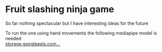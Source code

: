 # Fruit slashing ninja game

So far nothing spectacular but I have interesting ideas for the future

To run the one using hand movements the following mediapipe model is needed\
[storage.googleapis.com...](https://storage.googleapis.com/mediapipe-models/hand_landmarker/hand_landmarker/float16/latest/hand_landmarker.task)